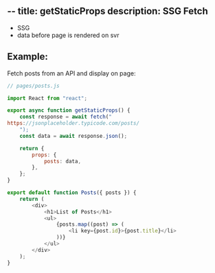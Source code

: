 --
title: getStaticProps
description: SSG Fetch
---

- SSG
- data before page is rendered on svr
  
## Example:

Fetch posts from an API and display on page:

```js
// pages/posts.js

import React from "react";

export async function getStaticProps() {
    const response = await fetch("
https://jsonplaceholder.typicode.com/posts/
    ");
    const data = await response.json();

    return {
        props: {
            posts: data,
        },
    };
}

export default function Posts({ posts }) {
    return (
        <div>
            <h1>List of Posts</h1>
            <ul>
                {posts.map((post) => (
                    <li key={post.id}>{post.title}</li>
                ))}
            </ul>
        </div>
    );
}

```
